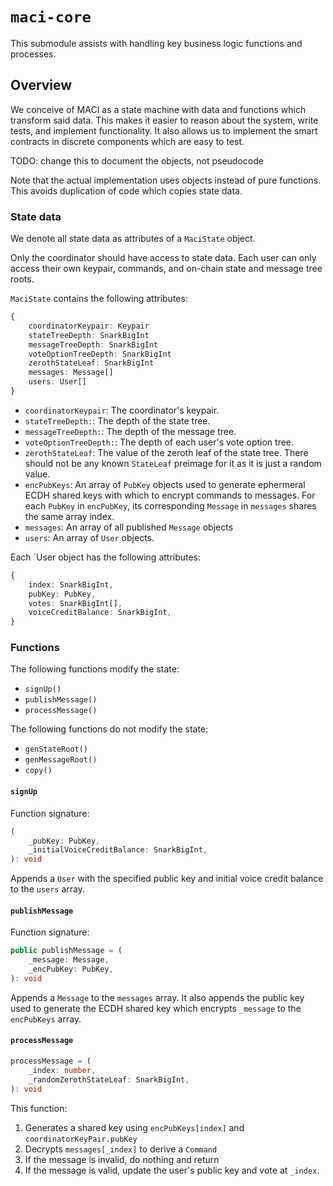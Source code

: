 # `maci-core`

This submodule assists with handling key business logic functions and
processes.

## Overview

We conceive of MACI as a state machine with data and functions which transform
said data. This makes it easier to reason about the system, write tests, and
implement functionality. It also allows us to implement the smart contracts in
discrete components which are easy to test.

TODO: change this to document the objects, not pseudocode

Note that the actual implementation uses objects instead of pure functions.
This avoids duplication of code which copies state data.

### State data

We denote all state data as attributes of a `MaciState` object.

Only the coordinator should have access to state data. Each user can only
access their own keypair, commands, and on-chain state and message tree roots.

`MaciState` contains the following attributes:

```ts
{
    coordinatorKeypair: Keypair
    stateTreeDepth: SnarkBigInt
    messageTreeDepth: SnarkBigInt
    voteOptionTreeDepth: SnarkBigInt
    zerothStateLeaf: SnarkBigInt
    messages: Message[]
    users: User[]
}
```

- `coordinatorKeypair`: The coordinator's keypair.
- `stateTreeDepth:`: The depth of the state tree.
- `messageTreeDepth:`: The depth of the message tree.
- `voteOptionTreeDepth:`: The depth of each user's vote option tree.
- `zerothStateLeaf`: The value of the zeroth leaf of the state tree. There
  should not be any known `StateLeaf` preimage for it as it is just a random
  value.
- `encPubKeys`: An array of `PubKey` objects used to generate ephermeral ECDH
  shared keys with which to encrypt commands to messages. For each `PubKey` in
  `encPubKey`, its corresponding `Message` in `messages` shares the same array
  index.
- `messages`: An array of all published `Message` objects
- `users`: An array of `User` objects.


Each `User object has the following attributes:

```ts
{
    index: SnarkBigInt,
    pubKey: PubKey,
    votes: SnarkBigInt[],
    voiceCreditBalance: SnarkBigInt,
}
```

### Functions

The following functions modify the state:

- `signUp()`
- `publishMessage()`
- `processMessage()`

The following functions do not modify the state:

- `genStateRoot()`
- `genMessageRoot()`
- `copy()`

#### **`signUp`**

Function signature:

```ts
(
    _pubKey: PubKey,
    _initialVoiceCreditBalance: SnarkBigInt,
): void
```

Appends a `User` with the specified public key and initial voice credit balance
to the `users` array.

#### **`publishMessage`**

Function signature:

```ts
public publishMessage = (
    _message: Message,
    _encPubKey: PubKey,
): void
```

Appends a `Message` to the `messages` array. It also appends the public key
used to generate the ECDH shared key which encrypts `_message` to the
`encPubKeys` array.

#### **`processMessage`**

```ts
processMessage = (
    _index: number,
    _randomZerothStateLeaf: SnarkBigInt,
): void
```

This function:

1. Generates a shared key using `encPubKeys[index]` and `coordinatorKeyPair.pubKey`
2. Decrypts `messages[_index]` to derive a `Command`
3. If the message is invalid, do nothing and return
4. If the message is valid, update the user's public key and vote at `_index`.
